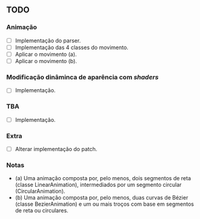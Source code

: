 ## TODO

### Animação
- [ ] Implementação do parser.
- [ ] Implementação das 4 classes do movimento.
- [ ] Aplicar o movimento (a).
- [ ] Aplicar o movimento (b).

### Modificação dinâminca de aparência com *shaders*
- [ ] Implementação.

### TBA
- [ ] Implementação.

### Extra
- [ ] Alterar implementação do patch.

### Notas
- (a) Uma animação composta por, pelo menos, dois segmentos de reta (classe LinearAnimation),   intermediados   por   um   segmento   circular   (CircularAnimation).
- (b) Uma animação composta por, pelo menos, duas curvas de Bézier (classe BezierAnimation)   e   um   ou   mais   troços   com   base   em   segmentos   de   reta   ou   circulares.
